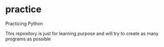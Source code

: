 # practice
Practicing Python

This repository is just for learning purpose and will try to create as many programs as possible
